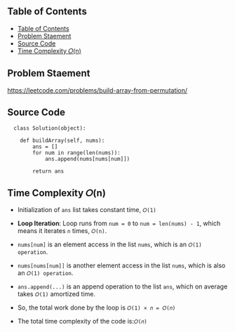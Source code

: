 ## Table of Contents
- [Table of Contents](#table-of-contents)
- [Problem Staement](#problem-staement)
- [Source Code](#source-code)
- [Time Complexity 𝑂(n)](#time-complexity-𝑂n)

## Problem Staement
https://leetcode.com/problems/build-array-from-permutation/

## Source Code
```
  class Solution(object):

    def buildArray(self, nums):
        ans = []
        for num in range(len(nums)):
            ans.append(nums[nums[num]])
        
        return ans
```
## Time Complexity 𝑂(n)
- Initialization of `ans` list takes constant time, `𝑂(1)`
- **Loop Iteration**: Loop runs from `num = 0` to `num = len(nums) - 1`, which means it iterates `n` times, `𝑂(n)`.

- `nums[num]` is an element access in the list `nums`, which is an `𝑂(1) operation`.
  
- `nums[nums[num]]` is another element access in the list `nums`, which is also an `𝑂(1) operation`.
  
- `ans.append(...)` is an append operation to the list `ans`, which on average takes `𝑂(1)` amortized time.
- So, the total work done by the loop is `𝑂(1) × 𝑛 = 𝑂(𝑛)`

- The total time complexity of the code is:`𝑂(𝑛)`